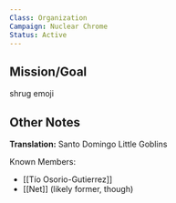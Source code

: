```yaml
---
Class: Organization
Campaign: Nuclear Chrome
Status: Active
---
```

## Mission/Goal
shrug emoji
## Other Notes
**Translation:** Santo Domingo Little Goblins

Known Members:
- [[Tío Osorio-Gutierrez]]
- [[Net]] (likely former, though)